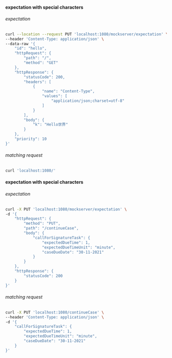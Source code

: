 #### expectation with special characters

###### expectation

```bash
curl --location --request PUT 'localhost:1080/mockserver/expectation' \
--header 'Content-Type: application/json' \
--data-raw '{
    "id": "hello", 
    "httpRequest": {
        "path": "/", 
        "method": "GET"
    }, 
    "httpResponse": {
        "statusCode": 200, 
        "headers": [
            {
                "name": "Content-Type", 
                "values": [
                    "application/json;charset=utf-8"
                ]
            }
        ], 
        "body": {
            "k": "Hello世界"
        }
    }, 
    "priority": 10
}'
```

###### matching request

```bash
curl 'localhost:1080/'  
```

#### expectation with special characters

###### expectation

```bash
curl -X PUT 'localhost:1080/mockserver/expectation' \
-d '{
    "httpRequest": {
        "method": "PUT", 
        "path": "/continueCase", 
        "body": {
            "callForSignatureTask": {
                "expectedDueTime": 1, 
                "expectedDueTimeUnit": "minute", 
                "caseDueDate": "30-11-2021"
            }
        }
    }, 
    "httpResponse": {
        "statusCode": 200
    }
}'
```

###### matching request

```bash
curl -X PUT 'localhost:1080/continueCase' \
--header 'Content-Type: application/json' \
-d '{
    "callForSignatureTask": {
        "expectedDueTime": 1, 
        "expectedDueTimeUnit": "minute", 
        "caseDueDate": "30-11-2021"
    }
}'
```

